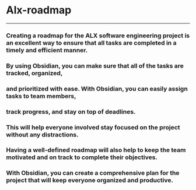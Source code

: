 # Alx-roadmap
-------------------
### Creating a roadmap for the ALX software engineering project is an excellent way to ensure that all tasks are completed in a timely and efficient manner. 
### By using Obsidian, you can make sure that all of the tasks are tracked, organized,
### and prioritized with ease. With Obsidian, you can easily assign tasks to team members,
### track progress, and stay on top of deadlines.
### This will help everyone involved stay focused on the project without any distractions.
### Having a well-defined roadmap will also help to keep the team motivated and on track to complete their objectives.
### With Obsidian, you can create a comprehensive plan for the project that will keep everyone organized and productive.
